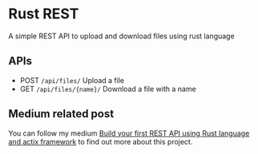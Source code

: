# Rust REST
A simple REST API to upload and download files using rust language

## APIs
- POST `/api/files/` Upload a file
- GET `/api/files/{name}/` Download a file with a name

## Medium related post
You can follow my medium [Build your first REST API using Rust language and actix framework](https://medium.com/@mehrdadep/build-your-first-rest-api-using-rust-language-and-actix-framework-8f827175b30f) to find out more about this project.
